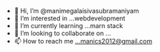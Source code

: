 - 👋 Hi, I’m @manimegalaisivasubramaniyam
- 👀 I’m interested in ...webdevelopment
- 🌱 I’m currently learning ...marn stack
- 💞️ I’m looking to collaborate on ...
- 📫 How to reach me ...manics2012@gmail.com

<!---
manimegalaisivasubramaniyam/manimegalaisivasubramaniyam is a ✨ special ✨ repository because its `README.md` (this file) appears on your GitHub profile.
You can click the Preview link to take a look at your changes.
--->
